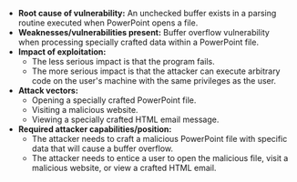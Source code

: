- **Root cause of vulnerability:** An unchecked buffer exists in a parsing routine executed when PowerPoint opens a file.
- **Weaknesses/vulnerabilities present:** Buffer overflow vulnerability when processing specially crafted data within a PowerPoint file.
- **Impact of exploitation:**
    - The less serious impact is that the program fails.
    - The more serious impact is that the attacker can execute arbitrary code on the user's machine with the same privileges as the user.
- **Attack vectors:**
    - Opening a specially crafted PowerPoint file.
    - Visiting a malicious website.
    - Viewing a specially crafted HTML email message.
- **Required attacker capabilities/position:**
    - The attacker needs to craft a malicious PowerPoint file with specific data that will cause a buffer overflow.
    - The attacker needs to entice a user to open the malicious file, visit a malicious website, or view a crafted HTML email.